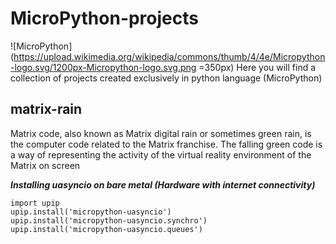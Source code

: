 # MicroPython-projects

![MicroPython](https://upload.wikimedia.org/wikipedia/commons/thumb/4/4e/Micropython-logo.svg/1200px-Micropython-logo.svg.png =350px)
Here you will find a collection of projects created exclusively in python language (MicroPython)

## matrix-rain
Matrix code, also known as Matrix digital rain or sometimes green rain, is the computer code related to the Matrix franchise. The falling green code is a way of representing the activity of the virtual reality environment of the Matrix on screen

 ***Installing uasyncio on bare metal (Hardware with internet connectivity)***

	import upip
	upip.install('micropython-uasyncio')
	upip.install('micropython-uasyncio.synchro')
	upip.install('micropython-uasyncio.queues')